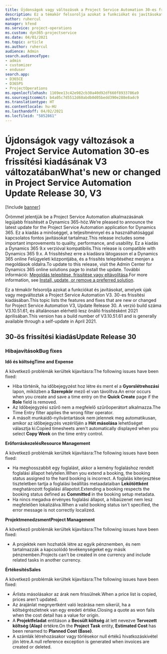 ```yaml
---
title: Újdonságok vagy változások a Project Service Automation 30-es frissítési kiadásának V3 változatában
description: Ez a témakör felsorolja azokat a funkciókat és javításokat, amelyek elérhetők a Project Service Automation V3. 30-os frissítési kiadásában.
author: ruhercul
manager: kfend
ms.service: project-operations
ms.custom: dyn365-projectservice
ms.date: 04/01/2021
ms.topic: article
ms.author: ruhercul
audience: Admin
search.audienceType:
- admin
- customizer
- enduser
search.app:
- D365CE
- D365PS
- ProjectOperations
ms.openlocfilehash: 1169ee13c42e982cb30a40d92df660f8933786a9
ms.sourcegitcommit: b4a05c7d5512d60abdb0d05bedd390e288e8adc9
ms.translationtype: HT
ms.contentlocale: hu-HU
ms.lasthandoff: 04/02/2021
ms.locfileid: "5852861"
---
```

# <a name="whats-new-or-changed-in-project-service-automation-update-release-30-v3"></a><span data-ttu-id="c819a-103">Újdonságok vagy változások a Project Service Automation 30-es frissítési kiadásának V3 változatában</span><span class="sxs-lookup"><span data-stu-id="c819a-103">What's new or changed in Project Service Automation Update Release 30, V3</span></span>

[!include [banner](../includes/psa-now-project-operations.md)]

<span data-ttu-id="c819a-104">Örömmel jelentjük be a Project Service Automation alkalmazásának legújabb frissítését a Dynamics 365-höz.</span><span class="sxs-lookup"><span data-stu-id="c819a-104">We’re pleased to announce the latest update for the Project Service Automation application for Dynamics 365.</span></span> <span data-ttu-id="c819a-105">Ez a kiadás a minőséggel, a teljesítménnyel és a használhatósággal kapcsolatos fontos javításokat tartalmaz.</span><span class="sxs-lookup"><span data-stu-id="c819a-105">This release includes some important improvements to quality, performance, and usability.</span></span> <span data-ttu-id="c819a-106">Ez a kiadás a Dynamics 365 9.x verzióval kompatibilis.</span><span class="sxs-lookup"><span data-stu-id="c819a-106">This release is compatible with Dynamics 365 9.x.</span></span> <span data-ttu-id="c819a-107">A frissítéshez erre a kiadásra látogasson el a Dynamics 365 online Felügyeleti központjába, és a frissítés telepítéséhez menjen a megoldások oldalra.</span><span class="sxs-lookup"><span data-stu-id="c819a-107">To update to this release, visit the Admin Center for Dynamics 365 online solutions page to install the update.</span></span> <span data-ttu-id="c819a-108">További információ: [Megoldás telepítése, frissítése vagy eltávolítása](https://docs.microsoft.com/power-platform/admin/install-remove-preferred-solution).</span><span class="sxs-lookup"><span data-stu-id="c819a-108">For more information, see [Install, update, or remove a preferred solution](https://docs.microsoft.com/power-platform/admin/install-remove-preferred-solution).</span></span>

<span data-ttu-id="c819a-109">Ez a témakör felsorolja azokat a funkciókat és javításokat, amelyek újak vagy megváltoztak a Project Service Automation V3. 30-es frissítési kiadásában.</span><span class="sxs-lookup"><span data-stu-id="c819a-109">This topic lists the features and fixes that are new or changed for Project Service Automation V3, Update Release 30.</span></span> <span data-ttu-id="c819a-110">A verzió build száma V3.10.51.61, és általánosan elérhető lesz önálló frissítésként 2021 áprilisában.</span><span class="sxs-lookup"><span data-stu-id="c819a-110">This version has a build number of V3.10.51.61 and is generally available through a self-update in April 2021.</span></span>

## <a name="update-release-30"></a><span data-ttu-id="c819a-111">30-ös frissítési kiadás</span><span class="sxs-lookup"><span data-stu-id="c819a-111">Update Release 30</span></span>

### <a name="bug-fixes"></a><span data-ttu-id="c819a-112">Hibajavítások</span><span class="sxs-lookup"><span data-stu-id="c819a-112">Bug fixes</span></span>

<span data-ttu-id="c819a-113">**Idő és költség**</span><span class="sxs-lookup"><span data-stu-id="c819a-113">**Time and Expense**</span></span>

<span data-ttu-id="c819a-114">A következő problémák kerültek kijavításra:</span><span class="sxs-lookup"><span data-stu-id="c819a-114">The following issues have been fixed:</span></span>

- <span data-ttu-id="c819a-115">Hiba történik, ha időbejegyzést hoz létre és ment el a **Gyorslétrehozási** lapon, miközben a **Szerepkör** mező el van távolítva.</span><span class="sxs-lookup"><span data-stu-id="c819a-115">An error occurs when you create and save a time entry on the **Quick Create** page if the **Role** field is removed.</span></span>
- <span data-ttu-id="c819a-116">Az Időbejegyzési szűrő nem a megfelelő szűrőoperátort alkalmazza.</span><span class="sxs-lookup"><span data-stu-id="c819a-116">The Time Entry filter applies the wrong filter operator.</span></span>
- <span data-ttu-id="c819a-117">A másolt munkaidő-nyilvántartások nem jelennek meg automatikusan, amikor az időbejegyzés vezérlőjén a **Hét másolása** lehetőséget választja ki.</span><span class="sxs-lookup"><span data-stu-id="c819a-117">Copied timesheets aren't automatically displayed when you select **Copy Week** on the time entry control.</span></span>

<span data-ttu-id="c819a-118">**Erőforráskezelés**</span><span class="sxs-lookup"><span data-stu-id="c819a-118">**Resource Management**</span></span>

<span data-ttu-id="c819a-119">A következő problémák kerültek kijavításra:</span><span class="sxs-lookup"><span data-stu-id="c819a-119">The following issues have been fixed:</span></span>

- <span data-ttu-id="c819a-120">Ha meghosszabbít egy foglalást, akkor a kemény foglaláshoz rendelt foglalási állapot helytelen.</span><span class="sxs-lookup"><span data-stu-id="c819a-120">When you extend a booking, the booking status assigned to the hard booking is incorrect.</span></span> <span data-ttu-id="c819a-121">A foglalás kiterjesztése tiszteletben tartja a foglalási beállítás metaadataiban **Lekötöttként** meghatározott foglalási állapotot.</span><span class="sxs-lookup"><span data-stu-id="c819a-121">Extending a booking respects the booking status defined as **Committed** in the booking setup metadata.</span></span>
- <span data-ttu-id="c819a-122">Ha nincs megadva érvényes foglalási állapot, a hibaüzenet nem lesz megfelelően lokalizálva.</span><span class="sxs-lookup"><span data-stu-id="c819a-122">When a valid booking status isn't specified, the error message is not correctly localized.</span></span>

<span data-ttu-id="c819a-123">**Projektmenedzsment**</span><span class="sxs-lookup"><span data-stu-id="c819a-123">**Project Management**</span></span>

<span data-ttu-id="c819a-124">A következő problémák kerültek kijavításra:</span><span class="sxs-lookup"><span data-stu-id="c819a-124">The following issues have been fixed:</span></span>

- <span data-ttu-id="c819a-125">A projektek nem hozhatók létre az egyik pénznemben, és nem tartalmazzák a kapcsolódó tevékenységeket egy másik pénznemben.</span><span class="sxs-lookup"><span data-stu-id="c819a-125">Projects can't be created in one currency and include related tasks in another currency.</span></span>

<span data-ttu-id="c819a-126">**Értékesítés**</span><span class="sxs-lookup"><span data-stu-id="c819a-126">**Sales**</span></span>

<span data-ttu-id="c819a-127">A következő problémák kerültek kijavításra:</span><span class="sxs-lookup"><span data-stu-id="c819a-127">The following issues have been fixed:</span></span>

- <span data-ttu-id="c819a-128">Árlista másolásakor az árak nem frissülnek.</span><span class="sxs-lookup"><span data-stu-id="c819a-128">When a price list is copied, prices aren't updated.</span></span>
- <span data-ttu-id="c819a-129">Az árajánlat megnyertként való lezárása nem sikerül, ha a költségrészletnek van egy eredeti értéke.</span><span class="sxs-lookup"><span data-stu-id="c819a-129">Closing a quote as won fails when the cost detail has a value for origin.</span></span>
- <span data-ttu-id="c819a-130">A **Projektfeladat** entitáson a **Becsült költség** át lett nevezve **Tervezett költség (Alap)** értékre.</span><span class="sxs-lookup"><span data-stu-id="c819a-130">On the **Project Task** entity, **Estimated Cost** has been renamed to **Planned Cost (Base)**.</span></span>
- <span data-ttu-id="c819a-131">A számlák létrehozásakor vagy törlésekor null értékű hivatkozáskivétel jön létre.</span><span class="sxs-lookup"><span data-stu-id="c819a-131">A null reference exception is generated when invoices are created or deleted.</span></span>
